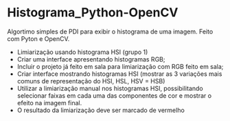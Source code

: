 # Histograma_Python-OpenCV
Algortimo simples de PDI para exibir o histograma de uma imagem. Feito com Pyton e OpenCV.

- Limiarização usando histograma HSI (grupo 1)
- Criar uma interface apresentando histogramas RGB;
- Incluir o projeto já feito em sala para limiarização com RGB feito em sala;
- Criar interface mostrando histogramas HSI (mostrar as 3 variações mais comuns de representação do HSI, HSL, HSV = HSB)
- Utilizar a limiarização manual nos histogramas HSI, possibilitando selecionar faixas em cada uma das componentes de cor e mostrar o efeito na imagem final.
- O resultado da limiarização deve ser marcado de vermelho
